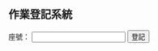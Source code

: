 <!DOCTYPE html>
<html lang="zh">
<head>
  <meta charset="UTF-8">
  <title>作業登記系統</title>
</head>
<body>
  <h2>作業登記系統</h2>
  <video id="camera" width="300" height="200" style="display:none;"></video>
  
  <form id="submitForm">
    <label>座號：</label>
    <input type="text" id="studentId" required>
    <button type="submit">登記</button>
  </form>

  <script src="https://cdn.jsdelivr.net/npm/jsqr/dist/jsQR.js"></script>
  <script>
    const video = document.getElementById('camera');
    const studentIdInput = document.getElementById('studentId');
    const form = document.getElementById('submitForm');
    const API_URL = "[YOUR_GOOGLE_SCRIPT_URL](https://script.google.com/macros/s/AKfycbyR86BoMxyPYGLTNzZQMD1471HtuilyLWAhVWIjOceRNL9UUGmE54vUY5JnvozGMwVP/exec)"; // ← 換成你的 GAS 網址

    // 開啟鏡頭
    navigator.mediaDevices.getUserMedia({ video: { facingMode: "environment" } })
      .then(stream => {
        video.srcObject = stream;
        video.setAttribute("playsinline", true);
        video.play();
        scan();
      });

    function scan() {
      const canvas = document.createElement("canvas");
      const context = canvas.getContext("2d");
      requestAnimationFrame(scan);

      if (video.readyState === video.HAVE_ENOUGH_DATA) {
        canvas.width = video.videoWidth;
        canvas.height = video.videoHeight;
        context.drawImage(video, 0, 0, canvas.width, canvas.height);
        const imageData = context.getImageData(0, 0, canvas.width, canvas.height);

        const code = jsQR(imageData.data, canvas.width, canvas.height);
        if (code) {
          studentIdInput.value = code.data;
          form.requestSubmit();
        }
      }
    }

    // 表單送出
    form.addEventListener("submit", async (e) => {
      e.preventDefault();
      const studentId = studentIdInput.value;
      try {
        let res = await fetch(API_URL, {
          method: "POST",
          body: JSON.stringify({ studentId }),
        });
        let text = await res.text();
        alert("登記結果：" + text);
      } catch (err) {
        alert("送出失敗：" + err);
      }
      studentIdInput.value = "";
    });
  </script>
</body>
</html>
